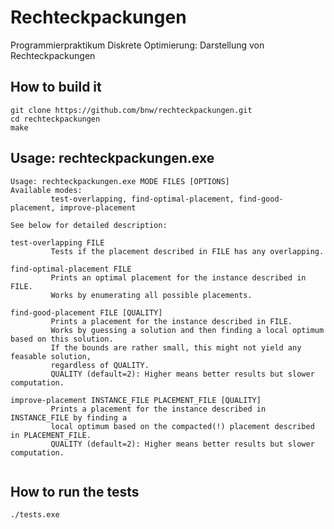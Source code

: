 # Rechteckpackungen
Programmierpraktikum Diskrete Optimierung: Darstellung von Rechteckpackungen

How to build it
--------------
```
git clone https://github.com/bnw/rechteckpackungen.git
cd rechteckpackungen
make
```

Usage: rechteckpackungen.exe
----------------------------
```
Usage: rechteckpackungen.exe MODE FILES [OPTIONS]
Available modes:
         test-overlapping, find-optimal-placement, find-good-placement, improve-placement

See below for detailed description:

test-overlapping FILE
         Tests if the placement described in FILE has any overlapping.

find-optimal-placement FILE
         Prints an optimal placement for the instance described in FILE.
         Works by enumerating all possible placements.

find-good-placement FILE [QUALITY]
         Prints a placement for the instance described in FILE.
         Works by guessing a solution and then finding a local optimum based on this solution.
         If the bounds are rather small, this might not yield any feasable solution,
         regardless of QUALITY.
         QUALITY (default=2): Higher means better results but slower computation.

improve-placement INSTANCE_FILE PLACEMENT_FILE [QUALITY]
         Prints a placement for the instance described in INSTANCE_FILE by finding a
         local optimum based on the compacted(!) placement described in PLACEMENT_FILE.
         QUALITY (default=2): Higher means better results but slower computation.


```

How to run the tests
--------------------
```
./tests.exe
```

